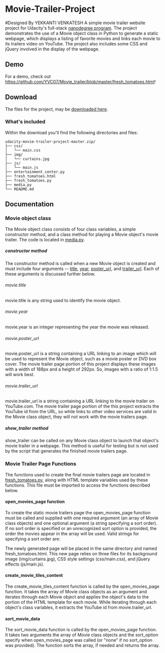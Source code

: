 # Movie-Trailer-Project 
#Designed By YEKKANTI VENKATESH
A simple movie trailer website project for Udacity's full-stack [nanodegree program](https://www.udacity.com/nanodegree). The project demonstrates the use of a Movie object class in Python to generate a static webpage, which displays a listing of favorite movies and links each movie to its trailers video on YouTube. The project also includes some CSS and jQuery involved in the display of the webpage.  

## Demo

For a demo, check out <https://github.com/YVC07/Movie_trailer/blob/master/fresh_tomatoes.html>!

## Download

The files for the project, may be [downloaded here](https://github.com/YVC07/Movie_trailer).

### What's included

Within the download you'll find the following directories and files:

```
udacity-movie-trailer-project-master.zip/
├── css/
│   └── main.css
├── img/
│   └── curtains.jpg
├── js/
│   └── main.js
├── entertainment_center.py
├── fresh_tomatoes.html
├── fresh_tomatoes.py
├── media.py
└── README.md
```

## Documentation

### Movie object class

The Movie object class consists of four class variables, a simple constructor method, and a class method for playing a Movie object's movie trailer. The code is located in [media.py](https://github.com/YVC07/Movie_trailer/blob/master/media.py). 

##### constructor method

The constructor method is called when a new Movie object is created and must include four arguments -- [title](#movietitle), [year](#movieyear), [poster_url](#movieposter_url), and [trailer_url](#movietrailer_url). Each of these arguments is discussed further below.


###### movie.title

movie.title is any string used to identify the movie object.

###### movie.year

movie.year is an integer representing the year the movie was released.  

###### movie.poster_url

movie.poster_url is a string containing a URL linking to an image which will be used to represent the Movie object, such as a movie poster or DVD box cover. The movie trailer page portion of this project displays these images with a width of 188px and a height of 292px. So, images with a ratio of 1:1.5 will work best. 

###### movie.trailer_url

movie.trailer_url is a string containing a URL linking to the movie trailer on YouTube.com. The movie trailer page portion of the this project extracts the YouTube id from the URL, so while links to other video services are valid in the Movie class object, they will not work with the movie trailers page. 

##### show_trailer method

show_trailer can be called on any Movie class object to launch that object's movie trailer in a webpage. This method is useful for testing but is not used by the script that generates the finished movie trailers page.

### Movie Trailer Page Functions 

The functions used to create the final movie trailers page are located in [fresh_tomatoes.py](https://github.com/YVC07/Movie_trailer/blob/master/fresh_tomatoes.py), along with HTML template variables used by these functions. This file must be imported to access the functions described below.

#### open_movies_page function

To create the static movie trailers page the open_movies_page function must be called and supplied with one required argument (an array of Movie class objects) and one optional argument (a string specifying a sort order). If no sort order is specified or an unrecognized sort option is provided, the order the movies appear in the array will be used. Valid strings for specifying a sort order are:



The newly generated page will be placed in the same directory and named fresh_tomatoes.html. This new page relies on three files for its background image (img/curtains.jpg), CSS style settings (css/main.css), and jQuery effects (js/main.js).

#### create_movie_tiles_content

The create_movie_tiles_content function is called by the open_movies_page function. It takes the array of Movie class objects as an argument and iterates through each Movie object and applies the object's data to the portion of the HTML template for each movie. While iterating through each object's class variables, it extracts the YouTube id from movie.trailer_url.

#### sort_movie_data

The sort_movie_data function is called by the open_movies_page function. It takes two arguments the array of Movie class objects and the sort_option specify when open_movies_page was called (or "none" if no sort_option was provided). The function sorts the array, if needed and returns the array. 
